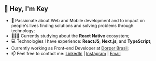 ## 👋 Hey, I'm Key

- 💙 Passionate about Web and Mobile development and to impact on people's lives finding solutions and solving problems through technology;
- 🧑🏻‍💻 Currently studying about the **React Native** ecosystem;
- 💻 Technologies I have experience: **ReactJS**, **Next.js**, and **TypeScript**;
- Currently working as Front-end Developer at <a href="https://dorper.app" target="_blank">Dorper Brasil</a>;
- 📫 Feel free to contact me: <a href="https://www.linkedin.com/in/key-yu-wan" target="_blank">LinkedIn</a> | <a href="https://www.instagram.com/keyyuwan/" target="_blank">Instagram</a> | 
<a href="mailto:keyflcbyuwan@gmail.com" target="_blank">Email</a>
